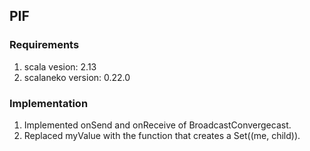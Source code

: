 ## PIF

### Requirements

1. scala vesion: 2.13
2. scalaneko version: 0.22.0

### Implementation

1. Implemented onSend and onReceive of BroadcastConvergecast.
2. Replaced myValue with the function that creates a Set((me, child)).
